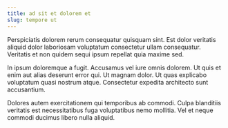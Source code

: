 ```yaml
---
title: ad sit et dolorem et
slug: tempore ut
---
```


Perspiciatis dolorem rerum consequatur quisquam sint. Est dolor veritatis aliquid dolor laboriosam voluptatum consectetur ullam consequatur. Veritatis et non quidem sequi ipsum repellat quia maxime sed.

In ipsum doloremque a fugit. Accusamus vel iure omnis dolorem. Ut quis et enim aut alias deserunt error qui. Ut magnam dolor. Ut quas explicabo voluptatum quasi nostrum atque. Consectetur expedita architecto sunt accusantium.

Dolores autem exercitationem qui temporibus ab commodi. Culpa blanditiis veritatis est necessitatibus fuga voluptatibus nemo mollitia. Vel et neque commodi ducimus libero nulla aliquid.
